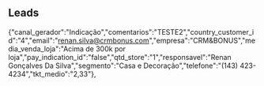 ## Leads

{"canal_gerador":"Indicação","comentarios":"TESTE2","country_customer_id":"4","email":"renan.silva@crmbonus.com","empresa":"CRM&BONUS","media_venda_loja":"Acima de 300k por loja","pay_indication_id":"false","qtd_store":"1","responsavel":"Renan Gonçalves Da Silva","segmento":"Casa e Decoração","telefone":"(143) 423-4234","tkt_medio":"2,33"},